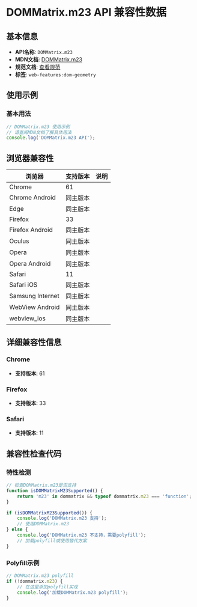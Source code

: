 # DOMMatrix.m23 API 兼容性数据

## 基本信息

- **API名称**: `DOMMatrix.m23`
- **MDN文档**: [DOMMatrix.m23](https://developer.mozilla.org/docs/Web/API/DOMMatrix#instance_properties)
- **规范文档**: [查看规范](https://drafts.fxtf.org/geometry/#dom-dommatrixreadonly-m23)
- **标签**: `web-features:dom-geometry`

## 使用示例

### 基本用法

```javascript
// DOMMatrix.m23 使用示例
// 请查阅MDN文档了解具体用法
console.log('DOMMatrix.m23 API');
```

## 浏览器兼容性

| 浏览器 | 支持版本 | 说明 |
|--------|----------|------|
| Chrome | 61 |  |
| Chrome Android | 同主版本 |  |
| Edge | 同主版本 |  |
| Firefox | 33 |  |
| Firefox Android | 同主版本 |  |
| Oculus | 同主版本 |  |
| Opera | 同主版本 |  |
| Opera Android | 同主版本 |  |
| Safari | 11 |  |
| Safari iOS | 同主版本 |  |
| Samsung Internet | 同主版本 |  |
| WebView Android | 同主版本 |  |
| webview_ios | 同主版本 |  |

## 详细兼容性信息

### Chrome

- **支持版本**: 61

### Firefox

- **支持版本**: 33

### Safari

- **支持版本**: 11

## 兼容性检查代码

### 特性检测

```javascript
// 检查DOMMatrix.m23是否支持
function isDOMMatrixM23Supported() {
    return 'm23' in dommatrix && typeof dommatrix.m23 === 'function';
}

if (isDOMMatrixM23Supported()) {
    console.log('DOMMatrix.m23 支持');
    // 使用DOMMatrix.m23
} else {
    console.log('DOMMatrix.m23 不支持，需要polyfill');
    // 加载polyfill或使用替代方案
}
```

### Polyfill示例

```javascript
// DOMMatrix.m23 polyfill
if (!dommatrix.m23) {
    // 在这里添加polyfill实现
    console.log('加载DOMMatrix.m23 polyfill');
}
```


